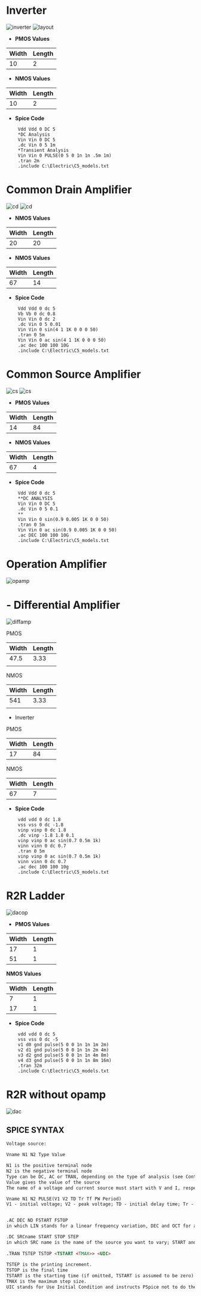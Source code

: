 
# Inverter 
![inverter](inv.jpg)
![layout](invl.JPG)

 - **PMOS Values**

|Width|Length  |
|--|--|
| 10 | 2 |
 - **NMOS Values**

|Width|Length  |
|--|--|
| 10 | 2 |

 - **Spice Code**

		Vdd Vdd 0 DC 5
		*DC Analysis
		Vin Vin 0 DC 5
		.dc Vin 0 5 1m
		*Transient Analysis
		Vin Vin 0 PULSE(0 5 0 1n 1n .5m 1m)
		.tran 2m
		.include C:\Electric\C5_models.txt

# Common Drain Amplifier
![cd](cd.jpg)
![cd](cdl.jpg)

 - **NMOS Values**

|Width|Length  |
|--|--|
| 20 | 20 |
 - **NMOS Values**

|Width|Length  |
|--|--|
| 67 | 14 |

 - **Spice Code**

		Vdd Vdd 0 dc 5
		Vb Vb 0 dc 0.8
		Vin Vin 0 dc 2
		.dc Vin 0 5 0.01 
		Vin Vin 0 sin(4 1 1K 0 0 0 50)
		.tran 0 5m
		Vin Vin 0 ac sin(4 1 1K 0 0 0 50)
		.ac dec 100 100 10G
		.include C:\Electric\C5_models.txt
# Common Source Amplifier
![cs](cs.JPG)
![cs](csl.JPG)
 - **PMOS Values**

|Width|Length  |
|--|--|
| 14 | 84 |
 - **NMOS Values**

|Width|Length  |
|--|--|
| 67 | 4 |

 - **Spice Code**

		Vdd Vdd 0 dc 5
		**DC ANALYSIS
		Vin Vin 0 DC 5
		.dc Vin 0 5 0.1
		**
		Vin Vin 0 sin(0.9 0.005 1K 0 0 50)
		.tran 0 5m
		Vin Vin 0 ac sin(0.9 0.005 1K 0 0 50)
		.ac DEC 100 100 10G
		.include C:\Electric\C5_models.txt
# Operation Amplifier
![opamp](opamp.JPG)

# - Differential Amplifier	
![diffamp](diffamp.jpg)


PMOS
	 
| Width | Length |
|--|--|
| 47.5 | 3.33 |
|  |  |

NMOS

| Width | Length |
|--|--|
| 541 | 3.33 |
|  |  |
 - Inverter
 
 PMOS
 
| Width | Length |
|--|--|
|  17| 84 |

NMOS

| Width | Length |
|--|--|
| 67 | 7 |

 - **Spice Code**

		vdd vdd 0 dc 1.8
		vss vss 0 dc -1.8
		vinp vinp 0 dc 1.8
		.dc vinp -1.8 1.8 0.1
		vinp vinp 0 ac sin(0.7 0.5m 1k)
		vinn vinn 0 dc 0.7
		.tran 0 5m
		vinp vinp 0 ac sin(0.7 0.5m 1k)
		vinn vinn 0 dc 0.7
		.ac dec 100 100 10g
		.include C:\Electric\C5_models.txt
# R2R Ladder
![dacop](dacop.JPG)
 - **PMOS Values**
		
|Width|Length  |
|--|--|
| 17 | 1 |
| 51 | 1 |
  **NMOS Values**

|Width|Length  |
|--|--|
| 7 | 1 |
| 17 | 1 |

 - **Spice Code**

		vdd vdd 0 dc 5
		vss vss 0 dc -5
		v1 d0 gnd pulse(5 0 0 1n 1n 1m 2m)
		v2 d1 gnd pulse(5 0 0 1n 1n 2m 4m)
		v3 d2 gnd pulse(5 0 0 1n 1n 4m 8m)
		v4 d3 gnd pulse(5 0 0 1n 1n 8m 16m)
	    .tran 32m
	    .include C:\Electric\C5_models.txt
# R2R without opamp
![dac](dac.JPG)


## SPICE SYNTAX
```html
Voltage source: 

Vname N1 N2 Type Value

N1 is the positive terminal node
N2 is the negative terminal node
Type can be DC, AC or TRAN, depending on the type of analysis (see Control Statements)
Value gives the value of the source
The name of a voltage and current source must start with V and I, respectively.

Vname N1 N2 PULSE(V1 V2 TD Tr Tf PW Period)
V1 - initial voltage; V2 - peak voltage; TD - initial delay time; Tr - rise time; Tf - fall time; pwf - pulse-wise; and Period - period. 


.AC DEC ND FSTART FSTOP
in which LIN stands for a linear frequency variation, DEC and OCT for a decade and octave variation respectively. NP stands for the number of points and ND and NO for the number of frequency points per decade and octave. FSTART and FSTOP are the start and stopping frequencies in Herz 

.DC SRCname START STOP STEP
in which SRC name is the name of the source you want to vary; START and STOP are the starting and ending value, respectively; and STEP is the size of the increment.
  
.TRAN TSTEP TSTOP <TSTART <TMAX>> <UIC> 
   
TSTEP is the printing increment.
TSTOP is the final time
TSTART is the starting time (if omitted, TSTART is assumed to be zero)
TMAX is the maximum step size.
UIC stands for Use Initial Condition and instructs PSpice not to do the quiescent operating point before beginning the transient analysis. If UIC is specified, PSpice will use the initial conditions specified in the element statements (see data statement) IC = value.
```

